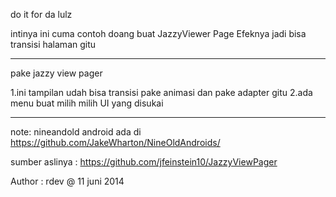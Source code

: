 do it for da lulz


intinya ini cuma contoh doang buat JazzyViewer Page
Efeknya jadi bisa transisi halaman gitu

-----------------------

pake jazzy view pager

1.ini tampilan udah bisa transisi pake animasi dan pake adapter gitu
2.ada menu buat milih milih UI yang disukai


-----------------------
note:
nineandold android ada di
https://github.com/JakeWharton/NineOldAndroids/

sumber aslinya :
https://github.com/jfeinstein10/JazzyViewPager

Author : rdev @ 11 juni 2014